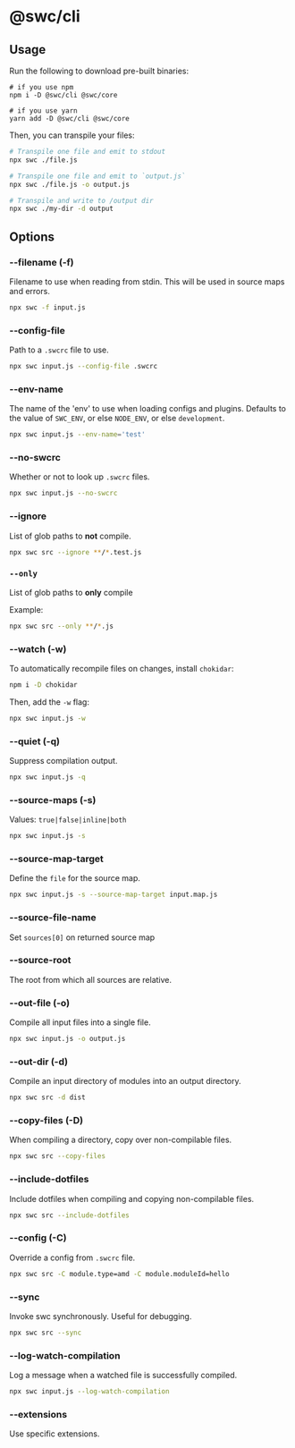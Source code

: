 # @swc/cli

## Usage

Run the following to download pre-built binaries:

```plaintext
# if you use npm
npm i -D @swc/cli @swc/core

# if you use yarn
yarn add -D @swc/cli @swc/core
```

Then, you can transpile your files:

```sh
# Transpile one file and emit to stdout
npx swc ./file.js

# Transpile one file and emit to `output.js`
npx swc ./file.js -o output.js

# Transpile and write to /output dir
npx swc ./my-dir -d output
```

## Options

### --filename (-f)

Filename to use when reading from stdin. This will be used in source maps and errors.

```sh
npx swc -f input.js
```

### --config-file

Path to a `.swcrc` file to use.

```sh
npx swc input.js --config-file .swcrc
```

### --env-name

The name of the 'env' to use when loading configs and plugins. Defaults to the value of `SWC_ENV`, or else `NODE_ENV`, or else `development`.

```sh
npx swc input.js --env-name='test'
```

### --no-swcrc

Whether or not to look up `.swcrc` files.

```sh
npx swc input.js --no-swcrc
```

### --ignore

List of glob paths to **not** compile.

```sh
npx swc src --ignore **/*.test.js
```

### `--only`

List of glob paths to **only** compile

Example:

```sh
npx swc src --only **/*.js
```

### --watch (-w)

To automatically recompile files on changes, install `chokidar`:

```sh
npm i -D chokidar
```

Then, add the `-w` flag:

```sh
npx swc input.js -w
```

### --quiet (-q)

Suppress compilation output.

```sh
npx swc input.js -q
```

### --source-maps (-s)

Values: `true|false|inline|both`

```sh
npx swc input.js -s
```

### --source-map-target

Define the `file` for the source map.

```sh
npx swc input.js -s --source-map-target input.map.js
```

### --source-file-name

Set `sources[0]` on returned source map

### --source-root

The root from which all sources are relative.

### --out-file (-o)

Compile all input files into a single file.

```sh
npx swc input.js -o output.js
```

### --out-dir (-d)

Compile an input directory of modules into an output directory.

```sh
npx swc src -d dist
```

### --copy-files (-D)

When compiling a directory, copy over non-compilable files.

```sh
npx swc src --copy-files
```

### --include-dotfiles

Include dotfiles when compiling and copying non-compilable files.

```sh
npx swc src --include-dotfiles
```

### --config (-C)

Override a config from `.swcrc` file.

```sh
npx swc src -C module.type=amd -C module.moduleId=hello
```

### --sync

Invoke swc synchronously. Useful for debugging.

```sh
npx swc src --sync
```

### --log-watch-compilation

Log a message when a watched file is successfully compiled.

```sh
npx swc input.js --log-watch-compilation
```

### --extensions

Use specific extensions.

